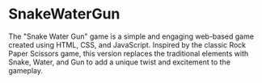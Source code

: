 # SnakeWaterGun
The "Snake Water Gun" game is a simple and engaging web-based game created using HTML, CSS, and JavaScript. Inspired by the classic Rock Paper Scissors game, this version replaces the traditional elements with Snake, Water, and Gun to add a unique twist and excitement to the gameplay.
